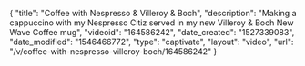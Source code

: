 {
    "title": "Coffee with Nespresso & Villeroy & Boch",
    "description": "Making a cappuccino with my Nespresso Citiz served in my new Villeroy & Boch New Wave Coffee mug",
    "videoid": "164586242",
    "date_created": "1527339083",
    "date_modified": "1546466772",
    "type": "captivate",
    "layout": "video",
    "url": "\/v\/coffee-with-nespresso-villeroy-boch\/164586242"
}